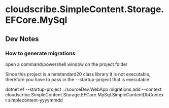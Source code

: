 ﻿# cloudscribe.SimpleContent.Storage.EFCore.MySql

## Dev Notes

### How to generate migrations

open a command/powershell window on the project folder

Since this project is a netstandard20 class library it is not executable, therefore you have to pass in the --startup-project that is executable

dotnet ef --startup-project ../sourceDev.WebApp migrations add  --context cloudscribe.SimpleContent.Storage.EFCore.MySql.SimpleContentDbContext simplecontent-yyyymmdd
